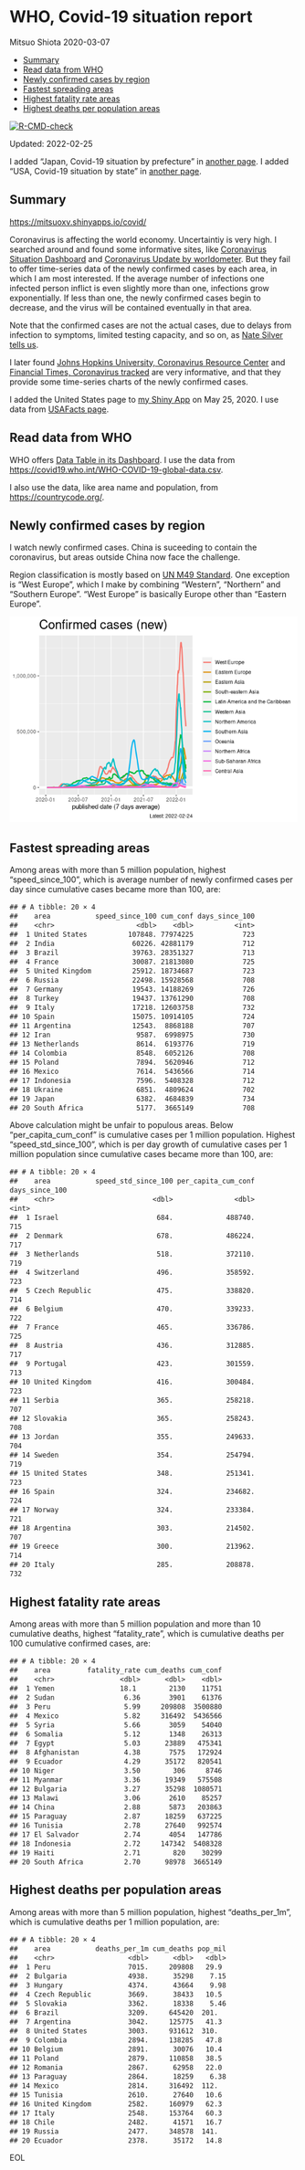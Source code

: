 WHO, Covid-19 situation report
================
Mitsuo Shiota
2020-03-07

-   [Summary](#summary)
-   [Read data from WHO](#read-data-from-who)
-   [Newly confirmed cases by region](#newly-confirmed-cases-by-region)
-   [Fastest spreading areas](#fastest-spreading-areas)
-   [Highest fatality rate areas](#highest-fatality-rate-areas)
-   [Highest deaths per population
    areas](#highest-deaths-per-population-areas)

<!-- badges: start -->

[![R-CMD-check](https://github.com/mitsuoxv/covid/workflows/R-CMD-check/badge.svg)](https://github.com/mitsuoxv/covid/actions)
<!-- badges: end -->

Updated: 2022-02-25

I added “Japan, Covid-19 situation by prefecture” in [another
page](Japan.md). I added “USA, Covid-19 situation by state” in [another
page](USA.md).

## Summary

<https://mitsuoxv.shinyapps.io/covid/>

Coronavirus is affecting the world economy. Uncertaintiy is very high. I
searched around and found some informative sites, like [Coronavirus
Situation
Dashboard](https://who.maps.arcgis.com/apps/opsdashboard/index.html#/c88e37cfc43b4ed3baf977d77e4a0667)
and [Coronavirus Update by
worldometer](https://www.worldometers.info/coronavirus/). But they fail
to offer time-series data of the newly confirmed cases by each area, in
which I am most interested. If the average number of infections one
infected person inflict is even slightly more than one, infections grow
exponentially. If less than one, the newly confirmed cases begin to
decrease, and the virus will be contained eventually in that area.

Note that the confirmed cases are not the actual cases, due to delays
from infection to symptoms, limited testing capacity, and so on, as
[Nate Silver tells
us](https://fivethirtyeight.com/features/coronavirus-case-counts-are-meaningless/).

I later found [Johns Hopkins University, Coronavirus Resource
Center](https://coronavirus.jhu.edu/) and [Financial Times, Coronavirus
tracked](https://www.ft.com/content/a26fbf7e-48f8-11ea-aeb3-955839e06441)
are very informative, and that they provide some time-series charts of
the newly confirmed cases.

I added the United States page to [my Shiny
App](https://mitsuoxv.shinyapps.io/covid/) on May 25, 2020. I use data
from [USAFacts
page](https://usafacts.org/visualizations/coronavirus-covid-19-spread-map/).

## Read data from WHO

WHO offers [Data Table in its Dashboard](https://covid19.who.int/table).
I use the data from
<https://covid19.who.int/WHO-COVID-19-global-data.csv>.

I also use the data, like area name and population, from
<https://countrycode.org/>.

## Newly confirmed cases by region

I watch newly confirmed cases. China is suceeding to contain the
coronavirus, but areas outside China now face the challenge.

Region classification is mostly based on [UN M49
Standard](https://unstats.un.org/unsd/methodology/m49/). One exception
is “West Europe”, which I make by combining “Western”, “Northern” and
“Southern Europe”. “West Europe” is basically Europe other than “Eastern
Europe”.

![](README_files/figure-gfm/chart-1.png)<!-- -->

## Fastest spreading areas

Among areas with more than 5 million population, highest
“speed_since_100”, which is average number of newly confirmed cases per
day since cumulative cases became more than 100, are:

    ## # A tibble: 20 × 4
    ##    area           speed_since_100 cum_conf days_since_100
    ##    <chr>                    <dbl>    <dbl>          <int>
    ##  1 United States          107848. 77974225            723
    ##  2 India                   60226. 42881179            712
    ##  3 Brazil                  39763. 28351327            713
    ##  4 France                  30087. 21813080            725
    ##  5 United Kingdom          25912. 18734687            723
    ##  6 Russia                  22498. 15928568            708
    ##  7 Germany                 19543. 14188269            726
    ##  8 Turkey                  19437. 13761290            708
    ##  9 Italy                   17218. 12603758            732
    ## 10 Spain                   15075. 10914105            724
    ## 11 Argentina               12543.  8868188            707
    ## 12 Iran                     9587.  6998975            730
    ## 13 Netherlands              8614.  6193776            719
    ## 14 Colombia                 8548.  6052126            708
    ## 15 Poland                   7894.  5620946            712
    ## 16 Mexico                   7614.  5436566            714
    ## 17 Indonesia                7596.  5408328            712
    ## 18 Ukraine                  6851.  4809624            702
    ## 19 Japan                    6382.  4684839            734
    ## 20 South Africa             5177.  3665149            708

Above calculation might be unfair to populous areas. Below
“per_capita_cum_conf” is cumulative cases per 1 million population.
Highest “speed_std_since_100”, which is per day growth of cumulative
cases per 1 million population since cumulative cases became more than
100, are:

    ## # A tibble: 20 × 4
    ##    area           speed_std_since_100 per_capita_cum_conf days_since_100
    ##    <chr>                        <dbl>               <dbl>          <int>
    ##  1 Israel                        684.             488740.            715
    ##  2 Denmark                       678.             486224.            717
    ##  3 Netherlands                   518.             372110.            719
    ##  4 Switzerland                   496.             358592.            723
    ##  5 Czech Republic                475.             338820.            714
    ##  6 Belgium                       470.             339233.            722
    ##  7 France                        465.             336786.            725
    ##  8 Austria                       436.             312885.            717
    ##  9 Portugal                      423.             301559.            713
    ## 10 United Kingdom                416.             300484.            723
    ## 11 Serbia                        365.             258218.            707
    ## 12 Slovakia                      365.             258243.            708
    ## 13 Jordan                        355.             249633.            704
    ## 14 Sweden                        354.             254794.            719
    ## 15 United States                 348.             251341.            723
    ## 16 Spain                         324.             234682.            724
    ## 17 Norway                        324.             233384.            721
    ## 18 Argentina                     303.             214502.            707
    ## 19 Greece                        300.             213962.            714
    ## 20 Italy                         285.             208878.            732

## Highest fatality rate areas

Among areas with more than 5 million population and more than 10
cumulative deaths, highest “fatality_rate”, which is cumulative deaths
per 100 cumulative confirmed cases, are:

    ## # A tibble: 20 × 4
    ##    area         fatality_rate cum_deaths cum_conf
    ##    <chr>                <dbl>      <dbl>    <dbl>
    ##  1 Yemen                18.1        2130    11751
    ##  2 Sudan                 6.36       3901    61376
    ##  3 Peru                  5.99     209808  3500880
    ##  4 Mexico                5.82     316492  5436566
    ##  5 Syria                 5.66       3059    54040
    ##  6 Somalia               5.12       1348    26313
    ##  7 Egypt                 5.03      23889   475341
    ##  8 Afghanistan           4.38       7575   172924
    ##  9 Ecuador               4.29      35172   820541
    ## 10 Niger                 3.50        306     8746
    ## 11 Myanmar               3.36      19349   575508
    ## 12 Bulgaria              3.27      35298  1080571
    ## 13 Malawi                3.06       2610    85257
    ## 14 China                 2.88       5873   203863
    ## 15 Paraguay              2.87      18259   637225
    ## 16 Tunisia               2.78      27640   992574
    ## 17 El Salvador           2.74       4054   147786
    ## 18 Indonesia             2.72     147342  5408328
    ## 19 Haiti                 2.71        820    30299
    ## 20 South Africa          2.70      98978  3665149

## Highest deaths per population areas

Among areas with more than 5 million population, highest
“deaths_per_1m”, which is cumulative deaths per 1 million population,
are:

    ## # A tibble: 20 × 4
    ##    area           deaths_per_1m cum_deaths pop_mil
    ##    <chr>                  <dbl>      <dbl>   <dbl>
    ##  1 Peru                   7015.     209808   29.9 
    ##  2 Bulgaria               4938.      35298    7.15
    ##  3 Hungary                4374.      43664    9.98
    ##  4 Czech Republic         3669.      38433   10.5 
    ##  5 Slovakia               3362.      18338    5.46
    ##  6 Brazil                 3209.     645420  201.  
    ##  7 Argentina              3042.     125775   41.3 
    ##  8 United States          3003.     931612  310.  
    ##  9 Colombia               2894.     138285   47.8 
    ## 10 Belgium                2891.      30076   10.4 
    ## 11 Poland                 2879.     110858   38.5 
    ## 12 Romania                2867.      62958   22.0 
    ## 13 Paraguay               2864.      18259    6.38
    ## 14 Mexico                 2814.     316492  112.  
    ## 15 Tunisia                2610.      27640   10.6 
    ## 16 United Kingdom         2582.     160979   62.3 
    ## 17 Italy                  2548.     153764   60.3 
    ## 18 Chile                  2482.      41571   16.7 
    ## 19 Russia                 2477.     348578  141.  
    ## 20 Ecuador                2378.      35172   14.8

EOL
